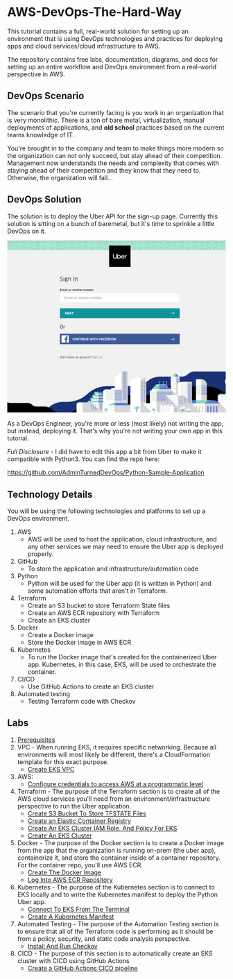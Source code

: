 # AWS-DevOps-The-Hard-Way


This tutorial contains a full, real-world solution for setting up an environment that is using DevOps technologies and practices for deploying apps and cloud services/cloud infrastructure to AWS.

The repository contains free labs, documentation, diagrams, and docs for setting up an entire workflow and DevOps environment from a real-world perspective in AWS.

## DevOps Scenario
The scenario that you're currently facing is you work in an organization that is very monolithic. There is a ton of bare metal, virtualization, manual deployments of applications, and **old school** practices based on the current teams knowledge of IT.

You're brought in to the company and team to make things more modern so the organization can not only succeed, but stay ahead of their competition. Management now understands the needs and complexity that comes with staying ahead of their competition and they know that they need to. Otherwise, the organization will fall...

## DevOps Solution
The solution is to deploy the Uber API for the sign-up page. Currently this solution is sitting on a bunch of baremetal, but it's time to sprinkle a little DevOps on it.

![](images/uber.png)

As a DevOps Engineer, you're more or less (most likely) not writing the app, but instead, deploying it. That's why you're not writing your own app in this tutorial.

*Full Disclosure* - I did have to edit this app a bit from Uber to make it compatible with Python3. You can find the repo here:

https://github.com/AdminTurnedDevOps/Python-Sample-Application

## Technology Details
You will be using the following technologies and platforms to set up a DevOps environment.

1. AWS
    - AWS will be used to host the application, cloud infrastructure, and any other services we may need to ensure the Uber app is deployed properly.
2. GitHub
    - To store the application and infrastructure/automation code
3. Python
    - Python will be used for the Uber app (it is written in Python) and some automation efforts that aren't in Terraform.
4. Terraform
   - Create an S3 bucket to store Terraform State files
   - Create an AWS ECR repository with Terraform
   - Create an EKS cluster
5. Docker
   - Create a Docker image
   - Store the Docker image in AWS ECR
6. Kubernetes
   - To run the Docker image that's created for the containerized Uber app. Kubernetes, in this case, EKS, will be used to orchestrate the container.
7. CI/CD
   - Use GitHub Actions to create an EKS cluster
8. Automated testing
    - Testing Terraform code with Checkov

## Labs
1. [Prerequisites](https://github.com/AdminTurnedDevOps/DevOps-The-Hard-Way-AWS/blob/main/prerequisites.md)
2. VPC - When running EKS, it requires specific networking. Because all environments will most likely be different, there's a CloudFormation template for this exact purpose.
   - [Create EKS VPC](https://github.com/AdminTurnedDevOps/DevOps-The-Hard-Way-AWS/tree/main/EKS-VPC-CloudFormation)
3. AWS:
    - [Configure credentials to access AWS at a programmatic level](https://github.com/AdminTurnedDevOps/DevOps-The-Hard-Way-AWS/blob/main/AWS/1-Configure-Credentials-To-Access-AWS.md)
4. Terraform - The purpose of the Terraform section is to create all of the AWS cloud services you'll need from an environment/infrastructure perspective to run the Uber application.
    - [Create S3 Bucket To Store TFSTATE Files](https://github.com/AdminTurnedDevOps/DevOps-The-Hard-Way-AWS/blob/main/Terraform-AWS-Services-Creation/1-Create-S3-Bucket-To-Store-TFSTATE-Files.md)
    - [Create an Elastic Container Registry](https://github.com/AdminTurnedDevOps/DevOps-The-Hard-Way-AWS/blob/main/Terraform-AWS-Services-Creation/2-Create-ECR.md)
    - [Create An EKS Cluster IAM Role, And Policy For EKS](https://github.com/AdminTurnedDevOps/DevOps-The-Hard-Way-AWS/blob/main/Terraform-AWS-Services-Creation/3-Create-EKS-Cluster-IAM-Role-And-Policy.md)
    - [Create An EKS Cluster](https://github.com/AdminTurnedDevOps/DevOps-The-Hard-Way-AWS/blob/main/Terraform-AWS-Services-Creation/3-Create-EKS-Cluster-IAM-Role-And-Policy.md)
5. Docker - The purpose of the Docker section is to create a Docker image from the app that the organization is running on-prem (the uber app), containerize it, and store the container inside of a container repository. For the container repo, you'll use AWS ECR.
    - [Create The Docker Image](https://github.com/AdminTurnedDevOps/DevOps-The-Hard-Way-AWS/blob/main/Docker/1-Create-Docker-Image.md)
    - [Log Into AWS ECR Repository](https://github.com/AdminTurnedDevOps/DevOps-The-Hard-Way-AWS/blob/main/Docker/Push%20Image%20To%20ECR.md)
6. Kubernetes - The purpose of the Kubernetes section is to connect to EKS locally and to write the Kubernetes manifest to deploy the Python Uber app.
    - [Connect To EKS From The Terminal](https://github.com/AdminTurnedDevOps/DevOps-The-Hard-Way-AWS/blob/main/kubernetes_manifest/1-Connect-To-EKS.md)
    - [Create A Kubernetes Manifest](https://github.com/AdminTurnedDevOps/DevOps-The-Hard-Way-AWS/blob/main/kubernetes_manifest/2-Create-Kubernetes-Manifest.md)
7. Automated Testing - The purpose of the Automation Testing section is to ensure that all of the Terraform code is performing as it should be from a policy, security, and static code analysis perspective.
    - [Install And Run Checkov](https://github.com/AdminTurnedDevOps/DevOps-The-Hard-Way-AWS/blob/main/Terraform-Static-Code-Analysis/1-Checkov-For-Terraform.md)
8. CICD - The purpose of this section is to automatically create an EKS cluster with CICD using GitHub Actions
    - [Create a GitHub Actions CICD pipeline](https://github.com/AdminTurnedDevOps/DevOps-The-Hard-Way-AWS/blob/main/Terraform-AWS-Services-Creation/4-Run-CICD-For-EKS-Cluster.md)
